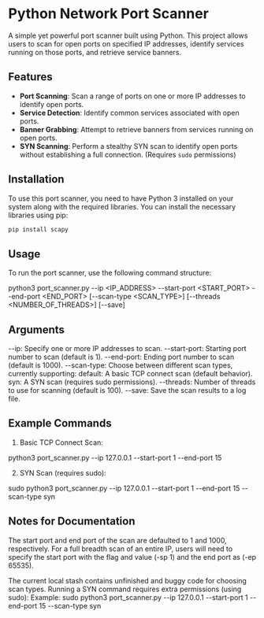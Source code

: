 # Python Network Port Scanner

A simple yet powerful port scanner built using Python. This project allows users to scan for open ports on specified IP addresses, identify services running on those ports, and retrieve service banners.

## Features

- **Port Scanning**: Scan a range of ports on one or more IP addresses to identify open ports.
- **Service Detection**: Identify common services associated with open ports.
- **Banner Grabbing**: Attempt to retrieve banners from services running on open ports.
- **SYN Scanning**: Perform a stealthy SYN scan to identify open ports without establishing a full connection. (Requires `sudo` permissions)

## Installation

To use this port scanner, you need to have Python 3 installed on your system along with the required libraries. You can install the necessary libraries using pip:

```bash
pip install scapy
```

## Usage

To run the port scanner, use the following command structure:

python3 port_scanner.py --ip <IP_ADDRESS> --start-port <START_PORT> --end-port <END_PORT> [--scan-type <SCAN_TYPE>] [--threads <NUMBER_OF_THREADS>] [--save]

## Arguments

--ip: Specify one or more IP addresses to scan.
--start-port: Starting port number to scan (default is 1).
--end-port: Ending port number to scan (default is 1000).
--scan-type: Choose between different scan types, currently supporting:
    default: A basic TCP connect scan (default behavior).
    syn: A SYN scan (requires sudo permissions).
--threads: Number of threads to use for scanning (default is 100).
--save: Save the scan results to a log file.

## Example Commands
1) Basic TCP Connect Scan:

python3 port_scanner.py --ip 127.0.0.1 --start-port 1 --end-port 15


2) SYN Scan (requires sudo):

sudo python3 port_scanner.py --ip 127.0.0.1 --start-port 1 --end-port 15 --scan-type syn


## Notes for Documentation

The start port and end port of the scan are defaulted to 1 and 1000, respectively. For a full breadth scan of an entire IP, users will need to specify the start port with the flag and value (-sp 1) and the end port as (-ep 65535).

The current local stash contains unfinished and buggy code for choosing scan types.
Running a SYN command requires extra permissions (using sudo):
Example: sudo python3 port_scanner.py --ip 127.0.0.1 --start-port 1 --end-port 15 --scan-type syn
